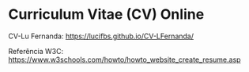 # Curriculum Vitae (CV) Online

CV-Lu Fernanda: https://lucifbs.github.io/CV-LFernanda/

Referência W3C: https://www.w3schools.com/howto/howto_website_create_resume.asp
